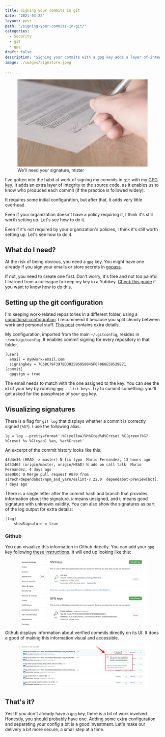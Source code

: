 ```yaml
---
title: Signing your commits in git
date: "2021-03-22"
layout: post
path: "/signing-your-commits-in-git/"
categories:
  - Security
  - git
  - gpg
draft: false
description: "Signing your commits with a gpg key adds a layer of integrity to your code contributions. Not only that, but it's quite easy to set up"
image: ./images/signature.jpeg 

---
```


<figure class="figure figure--left">
  <img src="./images/signature.jpeg" alt="Signature" />
  <figcaption class="figure__caption">
  We'll need your signature, mister
  </figcaption>
</figure>

I've gotten into the habit at work of signing my commits in `git` with my [GPG key](https://gnupg.org/). It adds an extra layer of integrity to the source code, as it enables us to know who produced each commit (if the practice is followed widely).

It requires some initial configuration, but after that, it adds very little overhead.

Even if your organization doesn't have a policy requiring it, I think it's still worth setting up. Let's see how to do it.

Even if it's not required by your organization's policies, I think it's still worth setting up. Let's see how to do it.

## What do I need?

At the risk of being obvious, you need a `gpg` key. You might have one already if you sign your emails or store secrets in [gopass](../storing-passwords-with-gopass/).

If not, you need to create one first. Don't worry, it's free and not too painful. I learned from a colleague to keep my key in a Yubikey. [Check this guide](https://support.yubico.com/hc/en-us/articles/360013790259-Using-Your-YubiKey-with-OpenPGP) if you want to know how to do this.

## Setting up the git configuration

I'm keeping work-related repositories in a different folder, using a [conditional configuration](https://github.com/sirech/shell/blob/master/git/gitconfig#L173-L174). I recommend it because you split cleanly between work and personal stuff. [This post](https://heiber.im/posts/git-client-configurations-for-multiple-identities/) contains extra details.

My configuration, imported from the main `~/.gitconfig`, resides in `~/work/gitconfig`. It enables commit signing for every repository in that folder.

```shell
[user]
  email = my@work-email.com
  signingkey = 7C58C79F397ED302595958045F0F068E59529E71
[commit]
  gpgsign = true
```

The email needs to match with the one assigned to the key. You can see the id of your key by running `gpg --list-keys`. Try to commit something: you'll get asked for the passphrase of your `gpg` key.

## Visualizing signatures

There is a flag for `git log` that displays whether a commit is correctly signed (`%G?`). I use the following alias:

```
lg = log --pretty=format':%C(yellow)%h%Cred%d%Creset %C(green)%G?%Creset %s %C(cyan) %an, %ar%Creset'
```

An excerpt of the commit history looks like this:

```
43d4e36 (HEAD -> master) N fix typo  Mario Fernandez, 13 hours ago
b433463 (origin/master, origin/HEAD) N add on call talk  Mario Fernandez, 4 days ago
aae0b0c U Merge pull request #870 from sirech/dependabot/npm_and_yarn/eslint-7.22.0  dependabot-preview[bot], 7 days ago
```

There is a single letter after the commit hash and branch that provides information about the signature. `N` means unsigned, and `U` means good signature with unknown validity. You can also show the signatures as part of the log output for extra details:

```
[log]
    showSignature = true
```

### Github

You can visualize this information in Github directly. You can add your `gpg` key following [these instructions](https://docs.github.com/en/github/authenticating-to-github/managing-commit-signature-verification). It will end up looking like this:

<figure class="figure">
  <img src="./images/github-config.png" alt="A configured GPG key on Github" />
</figure>

Github displays information about verified commits directly on its UI. It does a good of making this information visual and accessible.

<figure class="figure">
  <img src="./images/github-verified.png" alt="Checking a verified commit on Github" />
</figure>

## That's it?

Yes! If you don't already have a `gpg` key, there is a bit of work involved. Honestly, you should probably have one. Adding some extra configuration and separating your config a bit is a good investment. Let's make our delivery a bit more secure, a small step at a time.
